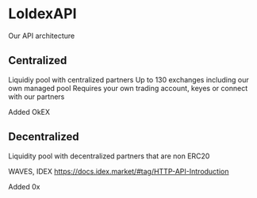 # LoldexAPI

Our API architecture    

## Centralized
Liquidiy pool with centralized partners
Up to 130 exchanges including our own managed pool
Requires your own trading account, keyes or connect with our partners

Added
OkEX

## Decentralized
Liquidity pool with decentralized partners that are non ERC20

WAVES, IDEX https://docs.idex.market/#tag/HTTP-API-Introduction

Added
0x
